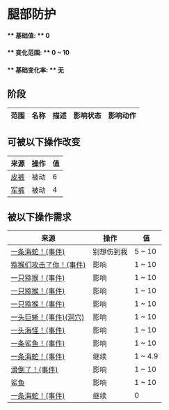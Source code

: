 # 腿部防护  
#### ** 基础值: ** 0   
#### ** 变化范围: ** 0 ~ 10  
#### ** 基础变化率: ** 无   
## 阶段  
范围  |  名称  |  描述  |  影响状态  |  影响动作  
----  |  ----  |  ----  |  ----  |  ----  
## 可被以下操作改变  
来源  |  操作  |  值  
----  |  ----  |  ----  
[皮裤](LeatherPants.md)  |  被动  |  6  
[军裤](MilitaryPants.md)  |  被动  |  4  
## 被以下操作需求  
来源  |  操作  |  值  
----  |  ----  |  ----  
[一条海蛇！(事件)](Event_SeaKraitStep.md)  |  别想伤到我  |  5 ~ 10  
[猕猴们攻击了你！(事件)](Event_MacaqueDenFight.md)  |  影响  |  1 ~ 10  
[一只猕猴！(事件)](Event_MacaqueFight.md)  |  影响  |  1 ~ 10  
[一只猕猴！(事件)](Event_MacaqueFightRaid.md)  |  影响  |  1 ~ 10  
[一只猕猴！(事件)](Event_MacaqueUndeadFight.md)  |  影响  |  1 ~ 10  
[一头巨蜥！(事件)(洞穴)](Event_MonitorFight.md)  |  影响  |  1 ~ 10  
[一头海怪！(事件)](Event_SeahoundFight.md)  |  影响  |  1 ~ 10  
[一条鲨鱼！(事件)](Event_SharkFight.md)  |  影响  |  1 ~ 10  
[一条海蛇！(事件)](Event_SeaKraitStep.md)  |  继续  |  1 ~ 4.9  
[滑倒了！(事件)](Event_SlipRocks.md)  |  影响  |  1 ~ 10  
[鲨鱼](SharkVisitor.md)  |  影响  |  1 ~ 10  
[一条海蛇！(事件)](Event_SeaKraitStep.md)  |  继续  |  0  


<script>document.title="腿部防护 - 卡牌生存百科 Card Survival Wiki";</script>